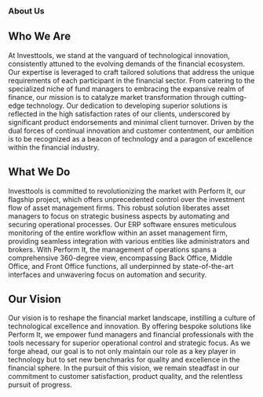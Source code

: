 ### About Us

## Who We Are

At Investtools, we stand at the vanguard of technological innovation, consistently attuned to the evolving demands of the financial ecosystem. Our expertise is leveraged to craft tailored solutions that address the unique requirements of each participant in the financial sector. From catering to the specialized niche of fund managers to embracing the expansive realm of finance, our mission is to catalyze market transformation through cutting-edge technology. Our dedication to developing superior solutions is reflected in the high satisfaction rates of our clients, underscored by significant product endorsements and minimal client turnover. Driven by the dual forces of continual innovation and customer contentment, our ambition is to be recognized as a beacon of technology and a paragon of excellence within the financial industry.

## What We Do

Investtools is committed to revolutionizing the market with Perform It, our flagship project, which offers unprecedented control over the investment flow of asset management firms. This robust solution liberates asset managers to focus on strategic business aspects by automating and securing operational processes. Our ERP software ensures meticulous monitoring of the entire workflow within an asset management firm, providing seamless integration with various entities like administrators and brokers. With Perform It, the management of operations spans a comprehensive 360-degree view, encompassing Back Office, Middle Office, and Front Office functions, all underpinned by state-of-the-art interfaces and unwavering focus on automation and security.

## Our Vision

Our vision is to reshape the financial market landscape, instilling a culture of technological excellence and innovation. By offering bespoke solutions like Perform It, we empower fund managers and financial professionals with the tools necessary for superior operational control and strategic focus. As we forge ahead, our goal is to not only maintain our role as a key player in technology but to set new benchmarks for quality and excellence in the financial sphere. In the pursuit of this vision, we remain steadfast in our commitment to customer satisfaction, product quality, and the relentless pursuit of progress.
